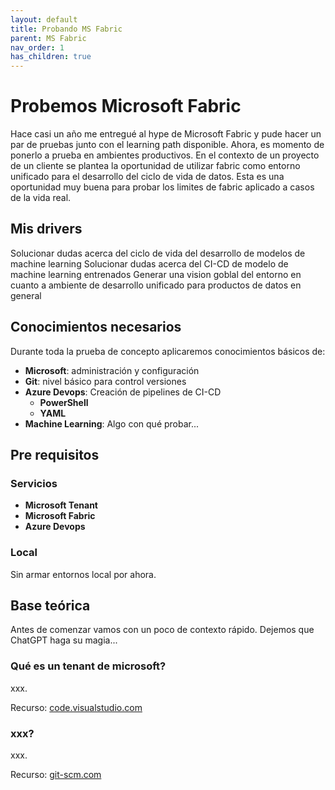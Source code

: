 ```yaml
---
layout: default
title: Probando MS Fabric
parent: MS Fabric
nav_order: 1
has_children: true
---
```


# Probemos Microsoft Fabric

Hace casi un año me entregué al hype de Microsoft Fabric y pude hacer un par de pruebas junto con el learning path disponible. Ahora, es momento de ponerlo a prueba en ambientes productivos.
En el contexto de un proyecto de un cliente se plantea la oportunidad de utilizar fabric como entorno unificado para el desarrollo del ciclo de vida de datos. Esta es una oportunidad muy buena para probar los limites de fabric aplicado a casos de la vida real.

## Mis drivers

Solucionar dudas acerca del ciclo de vida del desarrollo de modelos de machine learning
Solucionar dudas acerca del CI-CD de modelo de machine learning entrenados
Generar una vision goblal del entorno en cuanto a ambiente de desarrollo unificado para productos de datos en general

## Conocimientos necesarios

Durante toda la prueba de concepto aplicaremos conocimientos básicos de:
- **Microsoft**: administración y configuración
- **Git**: nivel básico para control versiones
- **Azure Devops**: Creación de pipelines de CI-CD
  - **PowerShell**
  - **YAML**
- **Machine Learning**: Algo con qué probar...

## Pre requisitos

### Servicios
- **Microsoft Tenant**
- **Microsoft Fabric**
- **Azure Devops**

### Local
Sin armar entornos local por ahora.

## Base teórica
Antes de comenzar vamos con un poco de contexto rápido. Dejemos que ChatGPT haga su magia...

### Qué es un tenant de microsoft?
xxx.

Recurso: [code.visualstudio.com](https://code.visualstudio.com/)

### xxx?
xxx.

Recurso: [git-scm.com](https://git-scm.com/)
